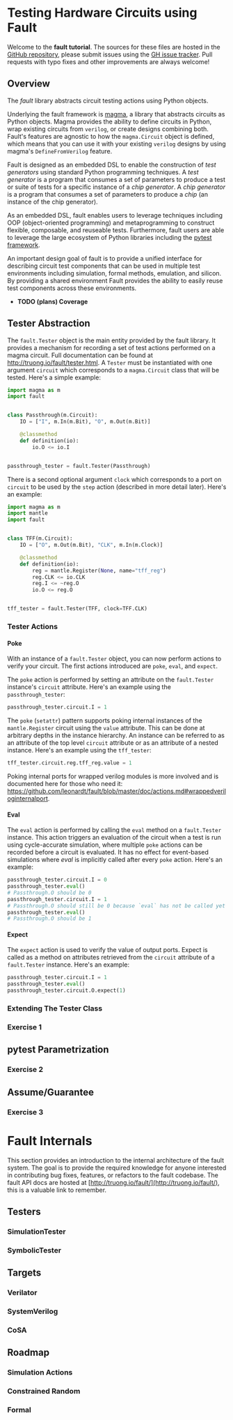 # Testing Hardware Circuits using Fault

Welcome to the **fault tutorial**. The sources for these files are hosted in
the [GitHub
repository](https://github.com/leonardt/fault/tree/master/tutorial), please
submit issues using the [GH issue
tracker](https://github.com/leonardt/fault/issues).  Pull requests with typo
fixes and other improvements are always welcome!

## Overview
The *fault* library abstracts circuit testing actions using Python objects.

Underlying the fault framework is
[magma](https://github.com/phanrahan/magma), a library that abstracts circuits
as Python objects.  Magma provides the ability to define circuits in Python,
wrap existing circuits from `verilog`, or create designs combining both.
Fault's features are agnostic to how the `magma.Circuit` object is defined,
which means that you can use it with your existing `verilog` designs by using
magma's `DefineFromVerilog` feature.

Fault is designed as an embedded DSL to enable the construction of *test
generators* using standard Python programming techniques.  A *test generator*
is a program that consumes a set of parameters to produce a test or suite of
tests for a specific instance of a *chip generator*.  A *chip generator* is a
program that consumes a set of parameters to produce a *chip* (an instance of
the chip generator).  

As an embedded DSL, fault enables users to leverage techniques including OOP
(object-oriented programming) and metaprogramming to construct flexible,
composable, and reuseable tests.  Furthermore, fault users are able to leverage
the large ecosystem of Python libraries including the [pytest
framework](https://pytest.org/).

An important design goal of fault is to provide a unified interface for
describing circuit test components that can be used in multiple test
environments including simulation, formal methods, emulation, and silicon.
By providing a shared environment 
Fault provides the ability to easily reuse test components across these
environments.

* **TODO (plans) Coverage**

## Tester Abstraction
The `fault.Tester` object is the main entity provided by the fault library.  It
provides a mechanism for recording a set of test actions performed on a magma
circuit.  Full documentation can be found at
http://truong.io/fault/tester.html.  A `Tester` must be instantiated with one
argument `circuit` which corresponds to a `magma.Circuit` class that will be
tested.   Here's a simple example:

```python
import magma as m
import fault


class Passthrough(m.Circuit):
    IO = ["I", m.In(m.Bit), "O", m.Out(m.Bit)]

    @classmethod
    def definition(io):
        io.O <= io.I


passthrough_tester = fault.Tester(Passthrough)
```

There is a second optional argument `clock` which corresponds to a port on
`circuit` to be used by the `step` action (described in more detail later).
Here's an example:

```python
import magma as m
import mantle
import fault


class TFF(m.Circuit):
    IO = ["O", m.Out(m.Bit), "CLK", m.In(m.Clock)]

    @classmethod
    def definition(io):
        reg = mantle.Register(None, name="tff_reg")
        reg.CLK <= io.CLK
        reg.I <= ~reg.O
        io.O <= reg.O


tff_tester = fault.Tester(TFF, clock=TFF.CLK)
```

### Tester Actions
#### Poke
With an instance of a `fault.Tester` object, you can now perform actions to
verify your circuit.  The first actions introduced are `poke`, `eval`, and
`expect`.  

The `poke` action is performed by setting an attribute on the `fault.Tester`
instance's `circuit` attribute.  Here's an example using the
`passthrough_tester`:

```python
passthrough_tester.circuit.I = 1
```

The `poke` (`setattr`) pattern supports poking internal instances of the
`mantle.Register` circuit using the `value` attribute. This can be done at
arbitrary depths in the instance hierarchy.  An instance can be referred to as
an attribute of the top level `circuit` attribute or as an attribute of a
nested instance. Here's an example using the `tff_tester`:

```python
tff_tester.circuit.reg.tff_reg.value = 1
```

Poking internal ports for wrapped verilog modules is more involved and is
documented here for those who need it:
https://github.com/leonardt/fault/blob/master/doc/actions.md#wrappedveriloginternalport.

#### Eval
The `eval` action is performed by calling the `eval` method on a `fault.Tester`
instance.  This action triggers an evaluation of the circuit when a test is run
using cycle-accurate simulation, where multiple `poke` actions can be recorded
before a circuit is evaluated. It has no effect for event-based simulations
where *eval* is implicitly called after every `poke` action.  Here's an example:
```python
passthrough_tester.circuit.I = 0
passthrough_tester.eval()
# Passthrough.O should be 0
passthrough_tester.circuit.I = 1
# Passthrough.O should still be 0 because `eval` has not be called yet
passthrough_tester.eval()
# Passthrough.O should be 1
```

#### Expect
The `expect` action is used to verify the value of output ports.  Expect is
called as a method on attributes retrieved from the `circuit` attribute of a
`fault.Tester` instance.  Here's an example:
```python
passthrough_tester.circuit.I = 1
passthrough_tester.eval()
passthrough_tester.circuit.O.expect(1)
```

### Extending The Tester Class

### Exercise 1

## pytest Parametrization
### Exercise 2

## Assume/Guarantee
### Exercise 3

# Fault Internals
This section provides an introduction to the internal architecture of the fault
system.  The goal is to provide the required knowledge for anyone interested in
contributing bug fixes, features, or refactors to the fault codebase.  The
fault API docs are hosted at
[http://truong.io/fault/](http://truong.io/fault/), this is a valuable link to
remember.

## Testers
### SimulationTester
### SymbolicTester

## Targets
### Verilator
### SystemVerilog
### CoSA

## Roadmap
### Simulation Actions
### Constrained Random
### Formal
